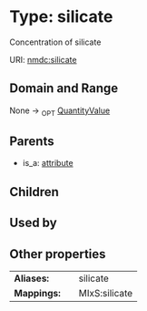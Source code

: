
# Type: silicate


Concentration of silicate

URI: [nmdc:silicate](https://microbiomedata/meta/silicate)


## Domain and Range

None ->  <sub>OPT</sub> [QuantityValue](QuantityValue.md)

## Parents

 *  is_a: [attribute](attribute.md)

## Children


## Used by


## Other properties

|  |  |  |
| --- | --- | --- |
| **Aliases:** | | silicate |
| **Mappings:** | | MIxS:silicate |

